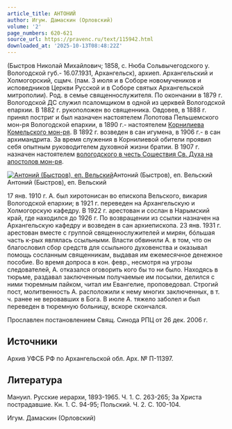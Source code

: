 ```yaml
---
article_title: АНТОНИЙ
author: Игум. Дамаскин (Орловский)
volume: '2'
page_numbers: 620-621
source_url: https://pravenc.ru/text/115942.html
downloaded_at: '2025-10-13T08:48:22Z'
---
```


(Быстров Николай Михайлович; 1858, с. Нюба Сольвычегодского у. Вологодской губ.- 16.07.1931, Архангельск), архиеп. Архангельский и Холмогорский, сщмч. (пам. 3 июля и в Соборе новомучеников и исповедников Церкви Русской и в Соборе святых Архангельской митрополии). Род. в семье священнослужителя. По окончании в 1879 г. Вологодской ДС служил псаломщиком в одной из церквей Вологодской епархии. В 1882 г. рукоположен во священника. Овдовев, в 1888 г. принял постриг и был назначен настоятелем Лопотова Пельшемского мон-ря Вологодской епархии, в 1890 г.- настоятелем [Корнилиева Комельского мон-ря](<https://pravenc.ru/text/КОРНИЛИЕВ КОМЕЛЬСКИЙ В ЧЕСТЬ ВВЕДЕНИЯ ВО ХРАМ ПРЕСВЯТОЙ БОГОРОДИЦЫ МУЖСКОЙ МОНАСТЫРЬ.html>). В 1892 г. возведен в сан игумена, в 1906 г.- в сан архимандрита. За время служения в Корнилиевой обители проявил себя опытным руководителем духовной жизни братии. В 1907 г. назначен настоятелем [вологодского в честь Сошествия Св. Духа на апостолов мон-ря](<https://pravenc.ru/text/ВОЛОГОДСКИЙ В ЧЕСТЬ СОШЕСТВИЯ СВЯТОГО ДУХА НА АПОСТОЛОВ МУЖСКОЙ МОНАСТЫРЬ.html>).

[![Антоний (Быстров), еп. Вельский](https://pravenc.ru/data/311/448/1234/i200.jpg "Кликните для увеличения картинки")](https://pravenc.ru/data/311/448/1234/i400.jpg)Антоний (Быстров), еп. Вельский  
Антоний (Быстров), еп. Вельский

17 янв. 1910 г. А. был хиротонисан во епископа Вельского, викария Вологодской епархии; в 1921 г. переведен на Архангельскую и Холмогорскую кафедру. В 1922 г. арестован и сослан в Нарымский край, где находился до 1926 г. По возвращении из ссылки назначен на Архангельскую кафедру и возведен в сан архиепископа. 23 янв. 1931 г. арестован вместе с группой священнослужителей и мирян, бóльшая часть к-рых являлась ссыльными. Власти обвинили А. в том, что он благословил сбор средств для ссыльного духовенства и оказывал помощь сосланным священникам, выдавая им ежемесячное денежное пособие. Во время допроса в кон. февр., несмотря на угрозы следователей, А. отказался оговорить кого бы то ни было. Находясь в тюрьме, раздавал заключенным получаемые им посылки, делился с ними тюремным пайком, читал им Евангелие, проповедовал. Строгий пост, молитвенность А. расположили к нему многих заключенных, в т. ч. ранее не веровавших в Бога. В июле А. тяжело заболел и был переведен в тюремную больницу, вскоре скончался.

Прославлен постановлением Свящ. Синода РПЦ от 26 дек. 2006 г.

## Источники

Архив УФСБ РФ по Архангельской обл. Арх. № П-11397.

## Литература

Мануил. Русские иерархи, 1893-1965. Ч. 1. С. 263-265; За Христа пострадавшие. Кн. 1. С. 94-95; Польский. Ч. 2. С. 100-104.

Игум. Дамаскин (Орловский)
